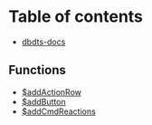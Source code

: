 # Table of contents

* [dbdts-docs](README.md)

## Functions

* [$addActionRow](functions/addactionrow.md)
* [$addButton](functions/addbutton.md)
* [$addCmdReactions](functions/addcmdreactions.md)

